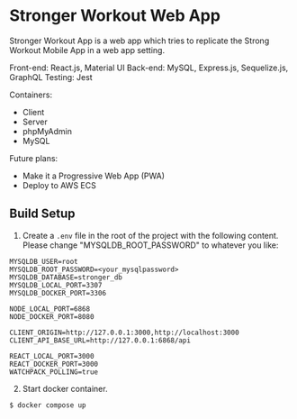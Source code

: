 # Stronger Workout Web App

Stronger Workout App is a web app which tries to replicate the Strong Workout Mobile App in a web app setting.

Front-end: React.js, Material UI
Back-end: MySQL, Express.js, Sequelize.js, GraphQL
Testing: Jest

Containers:
- Client
- Server
- phpMyAdmin
- MySQL

Future plans:
- Make it a Progressive Web App (PWA)
- Deploy to AWS ECS

## Build Setup

1. Create a `.env` file in the root of the project with the following content. Please change "MYSQLDB_ROOT_PASSWORD" to whatever you like:

```plaintext
MYSQLDB_USER=root
MYSQLDB_ROOT_PASSWORD=<your_mysqlpassword>
MYSQLDB_DATABASE=stronger_db
MYSQLDB_LOCAL_PORT=3307
MYSQLDB_DOCKER_PORT=3306

NODE_LOCAL_PORT=6868
NODE_DOCKER_PORT=8080

CLIENT_ORIGIN=http://127.0.0.1:3000,http://localhost:3000
CLIENT_API_BASE_URL=http://127.0.0.1:6868/api

REACT_LOCAL_PORT=3000
REACT_DOCKER_PORT=3000
WATCHPACK_POLLING=true
```

2. Start docker container.

```bash
$ docker compose up
```

